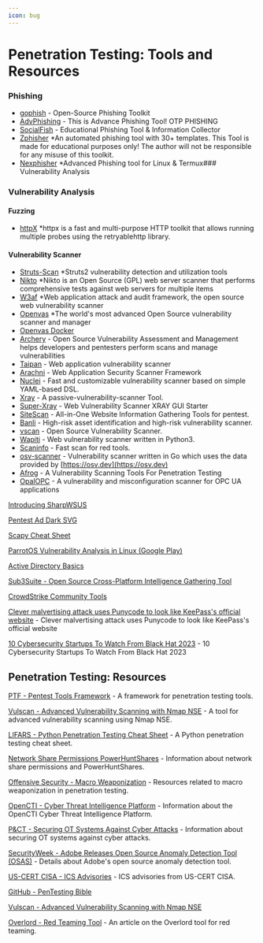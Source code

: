 ```yaml
---
icon: bug
---
```

# Penetration Testing: Tools and Resources

### Phishing
* [gophish](https://github.com/gophish/gophish) - Open-Source Phishing Toolkit
* [AdvPhishing](https://github.com/Ignitetch/AdvPhishing) - This is Advance Phishing Tool! OTP PHISHING
* [SocialFish](https://github.com/UndeadSec/SocialFish) - Educational Phishing Tool & Information Collector
* [Zphisher](https://github.com/htr-tech/zphisher) *An automated phishing tool with 30+ templates. This Tool is made for educational purposes only! The author will not be responsible for any misuse of this toolkit.
* [Nexphisher](https://github.com/htr-tech/nexphisher) *Advanced Phishing tool for Linux & Termux### Vulnerability Analysis

### Vulnerability Analysis

#### Fuzzing

* [httpX](https://github.com/projectdiscovery/httpx) *httpx is a fast and multi-purpose HTTP toolkit that allows running multiple probes using the retryablehttp library.

#### Vulnerability Scanner

* [Struts-Scan](https://github.com/Lucifer1993/struts-scan) *Struts2 vulnerability detection and utilization tools
* [Nikto](https://github.com/sullo/nikto) *Nikto is an Open Source (GPL) web server scanner that performs comprehensive tests against web servers for multiple items
* [W3af](https://github.com/andresriancho/w3af/) *Web application attack and audit framework, the open source web vulnerability scanner
* [Openvas](http://www.openvas.org/) *The world's most advanced Open Source vulnerability scanner and manager
* [Openvas Docker](https://github.com/mikesplain/openvas-docker)
* [Archery](https://github.com/archerysec/archerysec) - Open Source Vulnerability Assessment and Management helps developers and pentesters perform scans and manage vulnerabilities
* [Taipan](https://github.com/enkomio/Taipan) - Web application vulnerability scanner
* [Arachni](https://github.com/Arachni/arachni) - Web Application Security Scanner Framework
* [Nuclei](https://github.com/projectdiscovery/nuclei) - Fast and customizable vulnerability scanner based on simple YAML-based DSL.
* [Xray](https://github.com/chaitin/xray) - A passive-vulnerability-scanner Tool.
* [Super-Xray](https://github.com/4ra1n/super-xray) - Web Vulnerability Scanner XRAY GUI Starter
* [SiteScan](https://github.com/kracer127/SiteScan) - All-in-One Website Information Gathering Tools for pentest.
* [Banli](https://github.com/Goqi/Banli) - High-risk asset identification and high-risk vulnerability scanner.
* [vscan](https://github.com/veo/vscan) - Open Source Vulnerability Scanner.
* [Wapiti](https://github.com/wapiti-scanner/wapiti) - Web vulnerability scanner written in Python3.
* [Scaninfo](https://github.com/redtoolskobe/scaninfo) - Fast scan for red tools.
* [osv-scanner](https://github.com/google/osv-scanner) - Vulnerability scanner written in Go which uses the data provided by [https://osv.dev](https://osv.dev)
* [Afrog](https://github.com/zan8in/afrog) - A Vulnerability Scanning Tools For Penetration Testing
* [OpalOPC](https://opalopc.com/) - A vulnerability and misconfiguration scanner for OPC UA applications

[Introducing SharpWSUS](https://labs.nettitude.com/blog/introducing-sharpwsus/)

[Pentest Ad Dark SVG](https://mayfly277.github.io/assets/blog/pentest_ad_dark.svg)

[Scapy Cheat Sheet](https://pentestmag.com/pentest-scapy-cheat-sheet/)

[ParrotOS Vulnerability Analysis in Linux (Google Play)](https://play.google.com/store/apps/details?id=com.khalnayak.parrotosvulnerabilityanalysisinlinux)

[Active Directory Basics](https://rootdse.org/posts/active-directory-basics-1/)

[Sub3Suite - Open Source Cross-Platform Intelligence Gathering Tool](https://securityonline.info/sub3suite-free-open-source-cross-platform-intelligence-gathering-tool/)

[CrowdStrike Community Tools](https://www.crowdstrike.com/resources/#filter=.tag-community-tool)

[Clever malvertising attack uses Punycode to look like KeePass's official website](https://www.malwarebytes.com/blog/threat-intelligence/2023/10/clever-malvertising-attack-uses-punycode-to-look-like-legitimate-website?utm_campaign=RT&utm_medium=social) - Clever malvertising attack uses Punycode to look like KeePass's official website

[10 Cybersecurity Startups To Watch From Black Hat 2023](https://www.crn.com/news/security/10-cybersecurity-startups-to-watch-from-black-hat-2023) - 10 Cybersecurity Startups To Watch From Black Hat 2023

## Penetration Testing: Resources

[PTF - Pentest Tools Framework](https://hakin9.org/ptf-pentest-tools-framework-exploits-scanner-password/) - A framework for penetration testing tools.

[Vulscan - Advanced Vulnerability Scanning with Nmap NSE](https://hakin9.org/vulscan-advanced-vulnerability-scanning-with-nmap-nse/) - A tool for advanced vulnerability scanning using Nmap NSE.

[LIFARS - Python Penetration Testing Cheat Sheet](https://www.lifars.com/knowledge-center/python-penetration-testing-cheat-sheet/) - A Python penetration testing cheat sheet.

[Network Share Permissions PowerHuntShares](https://www.netspi.com/blog/technical/network-penetration-testing/network-share-permissions-powerhuntshares/) - Information about network share permissions and PowerHuntShares.

[Offensive Security - Macro Weaponization](https://www.offensive-security.com/offsec/macro-weaponization/) - Resources related to macro weaponization in penetration testing.

[OpenCTI - Cyber Threat Intelligence Platform](https://www.opencti.io/en/) - Information about the OpenCTI Cyber Threat Intelligence Platform.

[P&CT - Securing OT Systems Against Cyber Attacks](https://www.pandct.com/news/securing-ot-systems-against-cyber-attack) - Information about securing OT systems against cyber attacks.

[SecurityWeek - Adobe Releases Open Source Anomaly Detection Tool (OSAS)](https://www.securityweek.com/adobe-releases-open-source-anomaly-detection-tool-osas) - Details about Adobe's open source anomaly detection tool.

[US-CERT CISA - ICS Advisories](https://us-cert.cisa.gov/ics/advisories/icsa-21-103-01) - ICS advisories from US-CERT CISA.

[GitHub - PenTesting Bible](https://github.com/blaCCkHatHacEEkr/PENTESTING-BIBLE)

[Vulscan - Advanced Vulnerability Scanning with Nmap NSE](https://hakin9.org/vulscan-advanced-vulnerability-scanning-with-nmap-nse/)

[Overlord - Red Teaming Tool](https://www.kitploit.com/2021/04/overlord-overlord-red-teaming.html?m=1) - An article on the Overlord tool for red teaming.
